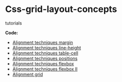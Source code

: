 # Css-grid-layout-concepts
tutorials

**Code:**
* [Alignment techniques margin](https://codepen.io/george_code_pen/pen/VwmVJLM)
* [Alignment techniques line-height](https://codepen.io/george_code_pen/pen/XWNyveq)
* [Alignment techniques table-cell](https://codepen.io/george_code_pen/pen/gOLZOMj)
* [Alignment techniques positions](https://codepen.io/george_code_pen/pen/WNoLNZV)
* [Alignment techniques flexbox](https://codepen.io/george_code_pen/pen/GRNPpWB)
* [Alignment techniques flexbox II](https://codepen.io/george_code_pen/pen/NWdMVyY?editors=1100)
* [Alignment grid](https://codepen.io/george_code_pen/pen/WNoLJEx)
